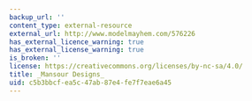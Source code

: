 ```yaml
---
backup_url: ''
content_type: external-resource
external_url: http://www.modelmayhem.com/576226
has_external_licence_warning: true
has_external_license_warning: true
is_broken: ''
license: https://creativecommons.org/licenses/by-nc-sa/4.0/
title: _Mansour Designs_
uid: c5b3bbcf-ea5c-47ab-87e4-fe7f7eae6a45
---
```


